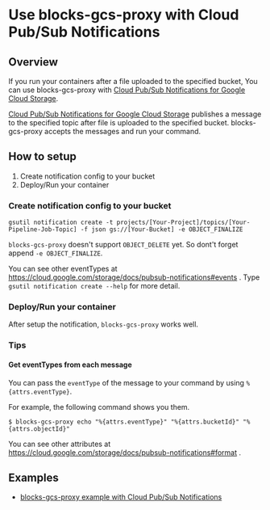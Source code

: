 # Use blocks-gcs-proxy with Cloud Pub/Sub Notifications

## Overview

If you run your containers after a file uploaded to the specified bucket,
You can use blocks-gcs-proxy with [Cloud Pub/Sub Notifications for Google Cloud Storage](https://cloud.google.com/storage/docs/pubsub-notifications).

[Cloud Pub/Sub Notifications for Google Cloud Storage](https://cloud.google.com/storage/docs/pubsub-notifications) publishes
a message to the specified topic after file is uploaded to the specified bucket. blocks-gcs-proxy accepts the messages and
run your command.

## How to setup

1. Create notification config to your bucket
2. Deploy/Run your container

### Create notification config to your bucket

```
gsutil notification create -t projects/[Your-Project]/topics/[Your-Pipeline-Job-Topic] -f json gs://[Your-Bucket] -e OBJECT_FINALIZE
```

`blocks-gcs-proxy` doesn't support `OBJECT_DELETE` yet. So dont't forget append `-e OBJECT_FINALIZE`.

You can see other eventTypes at https://cloud.google.com/storage/docs/pubsub-notifications#events .
Type `gsutil notification create --help` for more detail.


### Deploy/Run your container

After setup the notification, `blocks-gcs-proxy` works well.

### Tips

#### Get eventTypes from each message

You can pass the `eventType` of the message to your command by using `%{attrs.eventType}`.

For example, the following command shows you them.

```
$ blocks-gcs-proxy echo "%{attrs.eventType}" "%{attrs.bucketId}" "%{attrs.objectId}"
```

You can see other attributes at https://cloud.google.com/storage/docs/pubsub-notifications#format .


## Examples

- [blocks-gcs-proxy example with Cloud Pub/Sub Notifications](../examples/pubsub_notifications/README.md)
